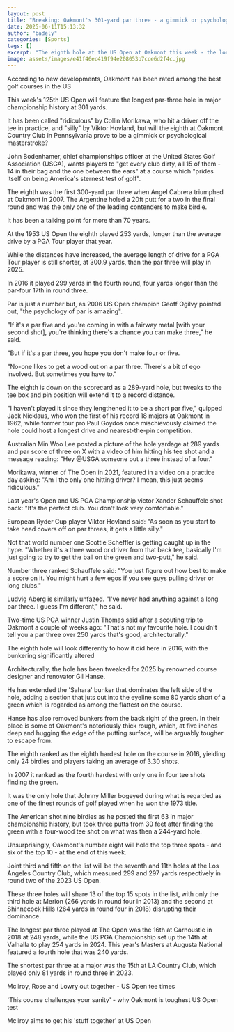 ```yaml
---
layout: post
title: "Breaking: Oakmont's 301-yard par three - a gimmick or psychological masterstroke?"
date: 2025-06-11T15:13:32
author: "badely"
categories: [Sports]
tags: []
excerpt: "The eighth hole at the US Open at Oakmont this week - the longest par three in major championship history - has been described as 'silly' and 'ridicul"
image: assets/images/e41f46ec419f94e208053b7cce6d2f4c.jpg
---
```


According to new developments, Oakmont has been rated among the best golf courses in the US

This week's 125th US Open will feature the longest par-three hole in major championship history at 301 yards.

It has been called "ridiculous" by Collin Morikawa, who hit a driver off the tee in practice, and "silly" by Viktor Hovland, but will the eighth at Oakmont Country Club in Pennsylvania prove to be a gimmick or psychological masterstroke?

John Bodenhamer, chief championships officer at the United States Golf Association (USGA), wants players to "get every club dirty, all 15 of them - 14 in their bag and the one between the ears" at a course which "prides itself on being America's sternest test of golf".

The eighth was the first 300-yard par three when Angel Cabrera triumphed at Oakmont in 2007. The Argentine holed a 20ft putt for a two in the final round and was the only one of the leading contenders to make birdie.

It has been a talking point for more than 70 years.

At the 1953 US Open the eighth played 253 yards, longer than the average drive by a PGA Tour player that year.

While the distances have increased, the average length of drive for a PGA Tour player is still shorter, at 300.9 yards, than the par three will play in 2025.

In 2016 it played 299 yards in the fourth round, four yards longer than the par-four 17th in round three.

Par is just a number but, as 2006 US Open champion Geoff Ogilvy pointed out, "the psychology of par is amazing".

"If it's a par five and you're coming in with a fairway metal [with your second shot], you're thinking there's a chance you can make three," he said.

"But if it's a par three, you hope you don't make four or five.

"No-one likes to get a wood out on a par three. There's a bit of ego involved. But sometimes you have to."

The eighth is down on the scorecard as a 289-yard hole, but tweaks to the tee box and pin position will extend it to a record distance.

"I haven't played it since they lengthened it to be a short par five," quipped Jack Nicklaus, who won the first of his record 18 majors at Oakmont in 1962, while former tour pro Paul Goydos once mischievously claimed the hole could host a longest drive and nearest-the-pin competition.

Australian Min Woo Lee posted a picture of the hole yardage at 289 yards and par score of three on X with a video of him hitting his tee shot and a message reading: "Hey @USGA someone put a three instead of a four."

Morikawa, winner of The Open in 2021, featured in a video on a practice day asking: "Am I the only one hitting driver? I mean, this just seems ridiculous."

Last year's Open and US PGA Championship victor Xander Schauffele shot back: "It's the perfect club. You don't look very comfortable."

European Ryder Cup player Viktor Hovland said: "As soon as you start to take head covers off on par threes, it gets a little silly."

Not that world number one Scottie Scheffler is getting caught up in the hype. "Whether it's a three wood or driver from that back tee, basically I'm just going to try to get the ball on the green and two-putt," he said.

Number three ranked Schauffele said: "You just figure out how best to make a score on it. You might hurt a few egos if you see guys pulling driver or long clubs."

Ludvig Aberg is similarly unfazed. "I've never had anything against a long par three. I guess I'm different," he said.

Two-time US PGA winner Justin Thomas said after a scouting trip to Oakmont a couple of weeks ago: "That's not my favourite hole. I couldn't tell you a par three over 250 yards that's good, architecturally."

The eighth hole will look differently to how it did here in 2016, with the bunkering significantly altered

Architecturally, the hole has been tweaked for 2025 by renowned course designer and renovator Gil Hanse.

He has extended the 'Sahara' bunker that dominates the left side of the hole, adding a section that juts out into the eyeline some 80 yards short of a green which is regarded as among the flattest on the course.

Hanse has also removed bunkers from the back right of the green. In their place is some of Oakmont's notoriously thick rough, which, at five inches deep and hugging the edge of the putting surface, will be arguably tougher to escape from. 

The eighth ranked as the eighth hardest hole on the course in 2016, yielding only 24 birdies and players taking an average of 3.30 shots.

In 2007 it ranked as the fourth hardest with only one in four tee shots finding the green.

It was the only hole that Johnny Miller bogeyed during what is regarded as one of the finest rounds of golf played when he won the 1973 title.

The American shot nine birdies as he posted the first 63 in major championship history, but took three putts from 30 feet after finding the green with a four-wood tee shot on what was then a 244-yard hole.

Unsurprisingly, Oakmont's number eight will hold the top three spots - and six of the top 10 - at the end of this week.

Joint third and fifth on the list will be the seventh and 11th holes at the Los Angeles Country Club, which measured 299 and 297 yards respectively in round two of the 2023 US Open.

These three holes will share 13 of the top 15 spots in the list, with only the third hole at Merion (266 yards in round four in 2013) and the second at Shinnecock Hills (264 yards in round four in 2018) disrupting their dominance.

The longest par three played at The Open was the 16th at Carnoustie in 2018 at 248 yards, while the US PGA Championship set up the 14th at Valhalla to play 254 yards in 2024. This year's Masters at Augusta National featured a fourth hole that was 240 yards.

The shortest par three at a major was the 15th at LA Country Club, which played only 81 yards in round three in 2023.

McIlroy, Rose and Lowry out together - US Open tee times

'This course challenges your sanity' - why Oakmont is toughest US Open test

McIlroy aims to get his 'stuff together' at US Open

